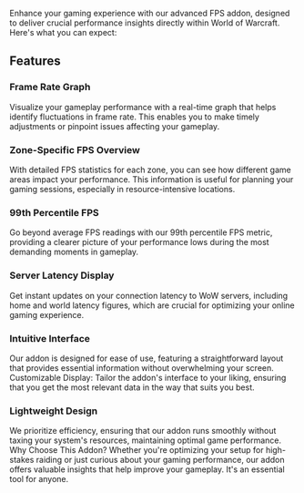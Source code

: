 Enhance your gaming experience with our advanced FPS addon, designed to deliver crucial performance insights directly within World of Warcraft. Here's what you can expect:

## Features
### Frame Rate Graph
Visualize your gameplay performance with a real-time graph that helps identify fluctuations in frame rate. This enables you to make timely adjustments or pinpoint issues affecting your gameplay.

### Zone-Specific FPS Overview
With detailed FPS statistics for each zone, you can see how different game areas impact your performance. This information is useful for planning your gaming sessions, especially in resource-intensive locations.

### 99th Percentile FPS
Go beyond average FPS readings with our 99th percentile FPS metric, providing a clearer picture of your performance lows during the most demanding moments in gameplay.

### Server Latency Display
Get instant updates on your connection latency to WoW servers, including home and world latency figures, which are crucial for optimizing your online gaming experience.

### Intuitive Interface
Our addon is designed for ease of use, featuring a straightforward layout that provides essential information without overwhelming your screen.
Customizable Display: Tailor the addon's interface to your liking, ensuring that you get the most relevant data in the way that suits you best.

### Lightweight Design
We prioritize efficiency, ensuring that our addon runs smoothly without taxing your system's resources, maintaining optimal game performance.
Why Choose This Addon?
Whether you're optimizing your setup for high-stakes raiding or just curious about your gaming performance, our addon offers valuable insights that help improve your gameplay. It's an essential tool for anyone.
